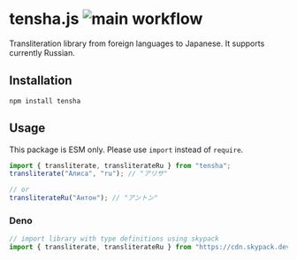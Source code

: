 # tensha.js ![main workflow](https://github.com/fabon-f/tensha.js/actions/workflows/main.yml/badge.svg)

Transliteration library from foreign languages to Japanese. It supports currently Russian.

## Installation

```
npm install tensha
```

## Usage

This package is ESM only. Please use `import` instead of `require`.

```js
import { transliterate, transliterateRu } from "tensha";
transliterate("Алиса", "ru"); // "アリサ"

// or
transliterateRu("Антон"); // "アントン"
```

### Deno

```ts
// import library with type definitions using skypack
import { transliterate, transliterateRu } from "https://cdn.skypack.dev/tensha@0.1.0?dts";
```
